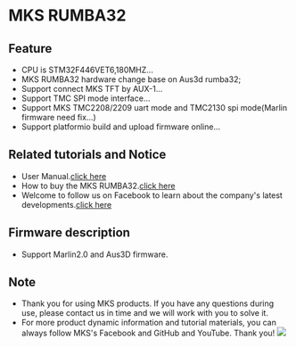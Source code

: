 # MKS RUMBA32
## Feature
 - CPU is STM32F446VET6,180MHZ...
 - MKS RUMBA32 hardware change base on Aus3d rumba32;
 - Support connect MKS TFT by AUX-1...
 - Support TMC SPI mode interface...
 - Support MKS TMC2208/2209 uart mode and TMC2130 spi mode(Marlin firmware need fix...)
 - Support platformio build and upload firmware online...
## Related tutorials and Notice
- User Manual.[click here](https://github.com/makerbase-mks/MKS-RUMBA32/wiki/MKS-RUMBA32-User-Manual)
- How to buy the MKS RUMBA32.[click here](https://github.com/makerbase-mks/MKS-RUMBA32/blob/master/Picture/MKS_RUMBA32.png "MKS_RUMBA32")
- Welcome to follow us on Facebook to learn about the company's latest developments.[click here](https://www.facebook.com/Makerbase.mks/)

## Firmware description
- Support Marlin2.0 and Aus3D firmware.

## Note
- Thank you for using MKS products. If you have any questions during use, please contact us in time and we will work with you to solve it.
- For more product dynamic information and tutorial materials, you can always follow MKS's Facebook and GitHub and YouTube. Thank you!
![](https://github.com/makerbase-mks/MKS-Robin-Nano/blob/master/hardware/Image/MKS_FGA.png)

